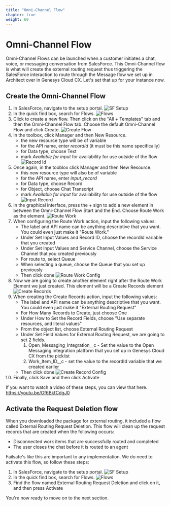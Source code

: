 ```yaml
---
title: "Omni-Channel Flow"
chapter: true
weight: 60
---
```


# Omni-Channel Flow
Omni-Channel Flows can be launched when a customer initiates a chat, voice, or messaging conversation from SalesForce. This Omni-Channel flow is what will create the external routing request thus triggering the SalesForce interaction to route through the Message flow we set up in Architect over in Genesys Cloud CX. Let's set that up for your instance now. 

## Create the Omni-Channel Flow
1. In SalesForce, navigate to the setup portal. 
![SF Setup](/images/SFSetup.jpg)
2. In the quick find box, search for Flows.
![Flows](/images/flows.jpg)
3. Click to create a new flow. Then click on the "All + Templates" tab and then the Omni-Channel Flow tab. Choose the default Omni-Channel Flow and click Create.
![Create Flow](/images/createFlow.jpg)
4. In the toolbox, click Manager and then New Resource.
    - the new resource type will be of variable
    - for the API name, enter *recordId* (it must be this name specifically)
    - for Data type, choose Text
    - mark *Available for input* for availability for use outside of the flow
    ![Record Id](/images/recordId.jpg)
5. Once again, in the tooblox click Manager and then New Resource. 
    - this new resource type will also be of variable
    - for the API name, enter *input_record*
    - for Data type, choose Record
    - for Object, choose Chat Transcript
    - mark *Available for input* for availability for use outside of the flow
    ![Input Record](/images/input_Record.jpg)
6. In the graphical interface, press the + sign to add a new element in between the Omni-Channel Flow Start and the End. Choose Route Work as the element.
![Route Work](/images/routeWork.jpg)
7. When configuring the Route Work action, input the following values:
    - The label and API name can be anything descriptive that you want. You could even just make it "Route Work."
    - Under Set Input Values and Record ID, choose the recordId variable that you created
    - Under Set Input Values and Service Channel, choose the Service Channel that you created previously
    - For route to, select Queue 
    - When selecting a queue, choose the Queue that you set up previously
    - Then click done
    ![Route Work Config](/images/routeWorkConfig.jpg)
8. Now we are going to create another element right after the Route Work Element we just created. This element will be a Create Records element
![Create Records](/images/createRecords.jpg)
9. When creating the Create Records action, input the following values: 
    - The label and API name can be anything descriptive that you want. You could even just make it "External Routing Request"
    - For How Many Records to Create, just choose One
    - Under How to Set the Record Fields, choose "Use separate resources, and literal values"
    - From the object list, choose External Routing Request
    - Under Set Field Values for External Routing Request, we are going to set 2 fields. 
        1. Open_Messaging_Integration__c - Set the value to the Open Messaging integration platform that you set up in Genesys Cloud CX from the picklist
        2. Work_Item_ID__c - set the value to the recordId variable that we created earlier
    - Then click done
        ![Create Record Config](/images/createRecordConfig.jpg)
10. Finally, click Save and then click Activate

If you want to watch a video of these steps, you can view that here. https://youtu.be/Of6BkfCdgJ0 

## Activate the Request Deletion flow
When you downloaded the package for external routing, it included a flow called External Routing Request Deletion. This flow will clean up the request records that are created when the following occurs: 
   
- Disconnected work items that are successfully routed and completed
- The user closes the chat before it is routed to an agent

Failsafe's like this are important to any implementation. We do need to activate this flow, so follow these steps: 

1. In SalesForce, navigate to the setup portal. 
![SF Setup](/images/SFSetup.jpg)
2. In the quick find box, search for Flows.
![Flows](/images/flows.jpg)
3. Find the flow named External Routing Request Deletion and click on it, and then press Activate

You're now ready to move on to the next section. 
